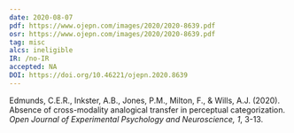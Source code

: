 ```yaml
---
date: 2020-08-07
pdf: https://www.ojepn.com/images/2020/2020-8639.pdf
osr: https://www.ojepn.com/images/2020/2020-8639.pdf
tag: misc
alcs: ineligible
IR: /no-IR
accepted: NA
DOI: https://doi.org/10.46221/ojepn.2020.8639
---
```


Edmunds, C.E.R., Inkster, A.B., Jones, P.M., Milton, F., & Wills, A.J. (2020). Absence of cross-modality analogical transfer in perceptual categorization. _Open Journal of Experimental Psychology and Neuroscience, 1_, 3-13.


